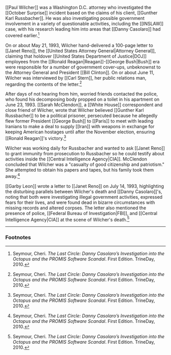 [[Paul Wilcher]] was a Washington D.C. attorney who investigated the [[October Surprise]] incident based on the claims of his client, [[Gunther Karl Russbacher]]. He was also investigating possible government involvement in a variety of questionable activities, including the [[INSLAW]] case, with his research leading him into areas that [[Danny Casolaro]] had covered earlier.[^1]

On or about May 21, 1993, Wilcher hand-delivered a 100-page letter to [[Janet Reno]], the [[United States Attorney General|Attorney General]], claiming that holdover [[United States Department of Justice|DOJ]] employees from the [[Ronald Reagan|Reagan]]-[[George Bush|Bush]] era were responsible for a number of government cover-ups, unbeknownst to the Attorney General and President [[Bill Clinton]]. On or about June 11, Wilcher was interviewed by [[Carl Stern]], her public relations man, regarding the contents of the letter.[^1]

After days of not hearing from him, worried friends contacted the police, who found his decomposing body propped on a toilet in his apartment on June 23, 1993. [[Sarah McClendon]], a [[White House]] correspondent and close friend of Wilcher, wrote that Wilcher believed [[Gunther Karl Russbacher]] to be a political prisoner, persecuted because he allegedly flew former President [[George Bush]] to [[Paris]] to meet with leading Iranians to make a deal to supply [[Iran]] with weapons in exchange for keeping American hostages until after the November election, ensuring [[Ronald Reagan]]'s victory.[^1]

Wilcher was working daily for Russbacher and wanted to ask [[Janet Reno]] to grant immunity from prosecution to Russbacher so he could testify about activities inside the [[Central Intelligence Agency|CIA]]. McClendon concluded that Wilcher was a "casualty of good citizenship and patriotism." She attempted to obtain his papers and tapes, but his family took them away.[^1]

[[Garby Leon]] wrote a letter to [[Janet Reno]] on July 14, 1993, highlighting the disturbing parallels between Wilcher's death and [[Danny Casolaro]]'s, noting that both were investigating illegal government activities, expressed fears for their lives, and were found dead in bizarre circumstances with missing records and altered corpses. The letter also mentioned the presence of police, [[Federal Bureau of Investigation|FBI]], and [[Central Intelligence Agency|CIA]] at the scene of Wilcher's death.[^1]

---
### Footnotes

[^1]: Seymour, Cheri. *The Last Circle: Danny Casolaro’s Investigation into the Octopus and the PROMIS Software Scandal*. First Edition. TrineDay, 2010.